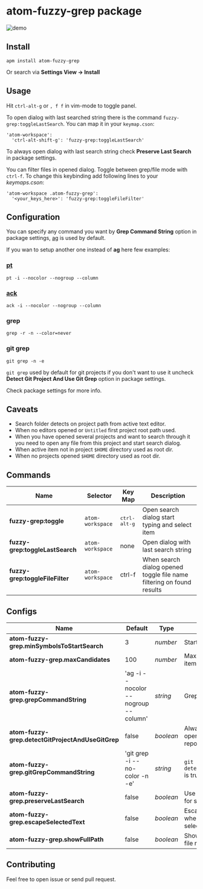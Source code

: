 # atom-fuzzy-grep package

![demo](https://raw.githubusercontent.com/geksilla/atom-fuzzy-grep/master/demo.gif)

## Install

    apm install atom-fuzzy-grep

Or search via __Settings View -> Install__

## Usage

Hit ```ctrl-alt-g``` or ```, f f``` in vim-mode to toggle panel.

To open dialog with last searched string there is the command ```fuzzy-grep:toggleLastSearch```. You can map it in your ```keymap.cson```:

```
'atom-workspace':
  'ctrl-alt-shift-g': 'fuzzy-grep:toggleLastSearch'
```

To always open dialog with last search string check **Preserve Last Search** in package settings.

You can filter files in opened dialog. Toggle between grep/file mode with ```ctrl-f```.
To change this keybinding add following lines to your *keymaps.cson*:

```
'atom-workspace .atom-fuzzy-grep':
  '<your_keys_here>': 'fuzzy-grep:toggleFileFilter'
```

## Configuration

You can specify any command you want by **Grep Command String** option in package settings,  [ag](https://github.com/ggreer/the_silver_searcher) is used by default.

If you wan to setup another one instead of **ag** here few examples:

### [pt](https://github.com/monochromegane/the_platinum_searcher)

    pt -i --nocolor --nogroup --column

### [ack](https://github.com/petdance/ack2)

    ack -i --nocolor --nogroup --column

### grep

    grep -r -n --color=never

### git grep

    git grep -n -e

```git grep``` used by default for git projects if you don't want to use it uncheck **Detect Git Project And Use Git Grep** option in package settings.

Check package settings for more info.

## Caveats

* Search folder detects on project path from active text editor.
* When no editors opened or `Untitled` first project root path used.
* When you have opened several projects and want to search through it you need to open any file from this project and start search dialog.
* When active item not in project `$HOME` directory used as root dir.
* When no projects opened `$HOME` directory used as root dir.

## Commands

Name                            | Selector         | Key Map               | Description
--------------------------------|------------------|-----------------------|----------------------------------------------------------------------
__fuzzy-grep:toggle__           | `atom-workspace` | <kbd>ctrl-alt-g</kbd> | Open search dialog start typing and select item
__fuzzy-grep:toggleLastSearch__ | `atom-workspace` | none                  | Open dialog with last search string
__fuzzy-grep:toggleFileFilter__ | `atom-workspace` | <kdb>ctrl-f</kbd>     | When search dialog opened toggle file name filtering on found results


## Configs

Name                                              | Default                              | Type      | Description
--------------------------------------------------|--------------------------------------|-----------|---------------------------------------------------------------------
__atom-fuzzy-grep.minSymbolsToStartSearch__       | 3                                    | _number_  | Start search after N symbol
__atom-fuzzy-grep.maxCandidates__                 | 100                                  | _number_  | Maximum count of displayed items
__atom-fuzzy-grep.grepCommandString__             | 'ag -i --nocolor --nogroup --column' | _string_  | Grep command
__atom-fuzzy-grep.detectGitProjectAndUseGitGrep__ | false                                | _boolean_ | Always use `git grep` when opened project is a git repository
__atom-fuzzy-grep.gitGrepCommandString__          | 'git grep -i --no-color -n -e'       | _string_  | `git grep` command used when `detectGitProjectAndUseGitGrep` is true
__atom-fuzzy-grep.preserveLastSearch__            | false                                | _boolean_ | Use last search string as input for search dialog
__atom-fuzzy-grep.escapeSelectedText__            | false                                | _boolean_ | Escape special characters when dialog opened with selected text
__atom-fuzzy-grep.showFullPath__                  | false                                | _boolean_ | Show full file path instead of file name


## Contributing

Feel free to open issue or send pull request.
